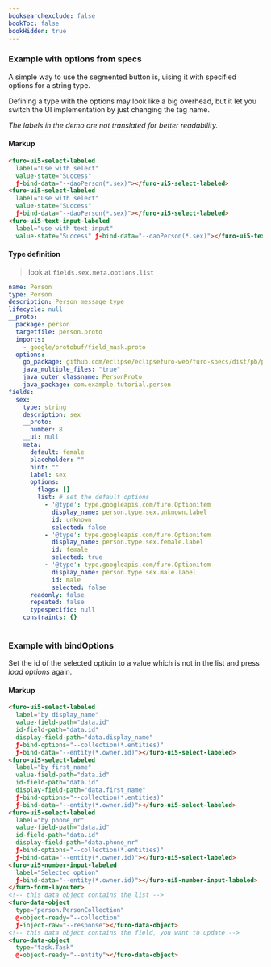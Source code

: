 ```yaml
---
booksearchexclude: false
bookToc: false
bookHidden: true
---
```


### Example with options from specs
A simple way to use the segmented button is, uising it with specified options for a string type.

Defining a type with the options may look like a big overhead, but it let you switch the UI implementation by just changing
the tag name.

*The labels in the demo are not translated for better readability.*

<script type="module" src="/init.js"></script>

<furo-demo-snippet>
<template>
<furo-form-layouter four>
<furo-ui5-select-labeled
  label="Use with select"
  value-state="Success" 
  ƒ-bind-data="--daoPerson(*.sex)"></furo-ui5-select-labeled>
<furo-ui5-select-labeled
  label="Use with select"
  value-state="Success" 
  ƒ-bind-data="--daoPerson(*.sex)"></furo-ui5-select-labeled>
<furo-ui5-text-input-labeled
  label="use with text-input"
  value-state="Success" ƒ-bind-data="--daoPerson(*.sex)"></furo-ui5-text-input-labeled>
</furo-form-layouter>
<furo-data-object type="person.Person" @-object-ready="--daoPerson"></furo-data-object>
</template>
</furo-demo-snippet>

#### Markup
```html
<furo-ui5-select-labeled
  label="Use with select"
  value-state="Success"
  ƒ-bind-data="--daoPerson(*.sex)"></furo-ui5-select-labeled>
<furo-ui5-select-labeled
  label="Use with select"
  value-state="Success"
  ƒ-bind-data="--daoPerson(*.sex)"></furo-ui5-select-labeled>
<furo-ui5-text-input-labeled
  label="use with text-input"
  value-state="Success" ƒ-bind-data="--daoPerson(*.sex)"></furo-ui5-text-input-labeled>
```

#### Type definition
> look at `fields.sex.meta.options.list`
```yaml
name: Person
type: Person
description: Person message type
lifecycle: null
__proto:
  package: person
  targetfile: person.proto
  imports:
    - google/protobuf/field_mask.proto
  options:
    go_package: github.com/eclipse/eclipsefuro-web/furo-specs/dist/pb/person;personpb
    java_multiple_files: "true"
    java_outer_classname: PersonProto
    java_package: com.example.tutorial.person
fields:
  sex:
    type: string
    description: sex
    __proto:
      number: 8
    __ui: null
    meta:
      default: female
      placeholder: ""
      hint: ""
      label: sex
      options:
        flags: []
        list: # set the default options
          - '@type': type.googleapis.com/furo.Optionitem
            display_name: person.type.sex.unknown.label
            id: unknown
            selected: false
          - '@type': type.googleapis.com/furo.Optionitem
            display_name: person.type.sex.female.label
            id: female
            selected: true
          - '@type': type.googleapis.com/furo.Optionitem
            display_name: person.type.sex.male.label
            id: male
            selected: false
      readonly: false
      repeated: false
      typespecific: null
    constraints: {}
    
```



### Example with bindOptions
Set the id of the selected optioin to a value which is not in the list and press *load options* again. 

<furo-demo-snippet>
<template>
<button @-click="--read1">load options</button>
<furo-form-layouter one>
  <furo-ui5-select-labeled
    label="by display_name"
    value-field-path="data.id" 
    id-field-path="data.id" 
    display-field-path="data.display_name" 
    ƒ-bind-options="--collection(*.entities)" 
    ƒ-bind-data="--entity(*.owner.id)"></furo-ui5-select-labeled>
  <furo-ui5-select-labeled
    label="by first_name"
    value-field-path="data.id"
    id-field-path="data.id" 
    display-field-path="data.first_name" 
    ƒ-bind-options="--collection(*.entities)" 
    ƒ-bind-data="--entity(*.owner.id)"></furo-ui5-select-labeled>
  <furo-ui5-select-labeled 
    label="by phone_nr"
    value-field-path="data.id" 
    id-field-path="data.id" 
    display-field-path="data.phone_nr" 
    ƒ-bind-options="--collection(*.entities)" 
    ƒ-bind-data="--entity(*.owner.id)"></furo-ui5-select-labeled>
  <furo-ui5-number-input-labeled 
    label="Selected option" 
    ƒ-bind-data="--entity(*.owner.id)"></furo-ui5-number-input-labeled>
  </furo-form-layouter>
  <furo-data-object 
    type="person.PersonCollection"
    @-object-ready="--collection" 
    ƒ-inject-raw="--response"></furo-data-object>
  <furo-data-object 
    type="task.Task"
    @-object-ready="--entity"></furo-data-object>
  <furo-fetch-json
    ƒ-fetch="--read1"
    src="/mockdata/persons/list.json"
    @-data="--response"
    ></furo-fetch-json>
</template>
</furo-demo-snippet>

#### Markup
```html
<furo-ui5-select-labeled
  label="by display_name"
  value-field-path="data.id"
  id-field-path="data.id"
  display-field-path="data.display_name"
  ƒ-bind-options="--collection(*.entities)"
  ƒ-bind-data="--entity(*.owner.id)"></furo-ui5-select-labeled>
<furo-ui5-select-labeled
  label="by first_name"
  value-field-path="data.id"
  id-field-path="data.id"
  display-field-path="data.first_name"
  ƒ-bind-options="--collection(*.entities)"
  ƒ-bind-data="--entity(*.owner.id)"></furo-ui5-select-labeled>
<furo-ui5-select-labeled
  label="by phone_nr"
  value-field-path="data.id"
  id-field-path="data.id"
  display-field-path="data.phone_nr"
  ƒ-bind-options="--collection(*.entities)"
  ƒ-bind-data="--entity(*.owner.id)"></furo-ui5-select-labeled>
<furo-ui5-number-input-labeled
  label="Selected option"
  ƒ-bind-data="--entity(*.owner.id)"></furo-ui5-number-input-labeled>
</furo-form-layouter>
<!-- this data object contains the list -->
<furo-data-object
  type="person.PersonCollection"
  @-object-ready="--collection"
  ƒ-inject-raw="--response"></furo-data-object>
<!-- this data object contains the field, you want to update -->
<furo-data-object
  type="task.Task"
  @-object-ready="--entity"></furo-data-object>
```

